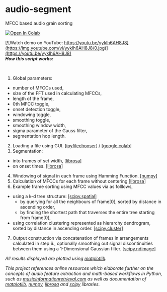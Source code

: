 # audio-segment
 MFCC based audio grain sorting
 
[![Open In Colab](https://colab.research.google.com/assets/colab-badge.svg)](https://colab.research.google.com/github/wwerk/audio-segment/blob/main/audioSlicer.ipynb)

[![Watch demo on YouTube: https://youtu.be/yyklh6AH8J8](https://img.youtube.com/vi/yyklh6AH8J8/0.jpg)](https://youtu.be/yyklh6AH8J8)
<br />
***How this script works:***

<br />

1. Global parameters:
- number of MFCCs used,
- size of the FFT used in calculating MFCCs,
- length of the frame,
- 0th MFCC toggle,
- onset detection toggle,
- windowing toggle,
- smoothing toggle,
- smoothing window width,
- sigma parameter of the Gauss filter,
- segmentation hop length.
2. Loading a file using GUI. [[ipyfilechooser]](https://pypi.org/project/ipyfilechooser/) / [[google.colab]](https://neptune.ai/blog/google-colab-dealing-with-files)
3. Segmentation:
- into frames of set width, [[librosa]](https://librosa.org/doc/main/generated/librosa.util.frame.html)
- on onset times. [[librosa]](https://librosa.org/doc/main/generated/librosa.onset.onset_detect.html)
4. Windowing of signal in each frame using Hamming Function. [[numpy]](https://numpy.org/doc/stable/reference/generated/numpy.hamming.html#numpy.hamming)
5. Calculation of MFCCs for each frame without centering [[librosa]](https://librosa.org/doc/main/generated/librosa.feature.mfcc.html)
6. Example frame sorting using MFCC values via as folllows,
- using a k-d tree structure: [[scipy.spatial]](https://docs.scipy.org/doc/scipy/reference/generated/scipy.spatial.KDTree.html)
   - by querying for all the neighbours of frame[0], sorted by distance in ascending order,
   - by finding the shortest path that traverses the entire tree starting from frame[0],
 - using correlation clustering represented as hierarchy dendrogram, sorted by distance in ascending order. [[scipy.cluster]](https://docs.scipy.org/doc/scipy/reference/generated/scipy.cluster.hierarchy.dendrogram.html)
7. Output construction via concatenation of frames in arrangements calculated in step 6., optionally smoothing out signal discontinuities between them using a 1-Dimensional Gaussian filter. [[scipy.ndimage]](https://docs.scipy.org/doc/scipy/reference/generated/scipy.ndimage.gaussian_filter.html)

*All results displayed  are plotted using [matplotlib](https://matplotlib.org/).*
<br />

*This project references online resources which elaborate further on the concepts of audio feature extraction and math-based workflows in Python, such as [musicinformationretrieval.com](https://musicinformationretrieval.com/i) as well as documentation of [matplotlib](https://matplotlib.org/stable/index.html), [numpy](https://numpy.org/doc/stable/), [librosa](https://librosa.org/doc/main/index.html) and [scipy](https://docs.scipy.org/doc/) libraries.*


